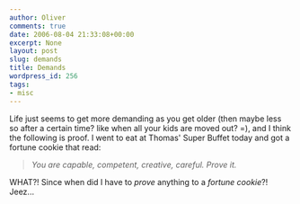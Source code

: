 ```yaml
---
author: Oliver
comments: true
date: 2006-08-04 21:33:08+00:00
excerpt: None
layout: post
slug: demands
title: Demands
wordpress_id: 256
tags:
- misc
---
```


Life just seems to get more demanding as you get older (then maybe less so after a certain time? like when all your kids are moved out? =), and I think the following is proof.  I went to eat at Thomas' Super Buffet today and got a fortune cookie that read:

> <i>You are capable, competent, creative, careful.  Prove it.</i>

WHAT?! Since when did I have to <i>prove</i> anything to a <i>fortune cookie</i>?!  Jeez...